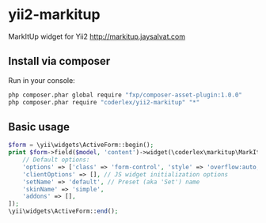 # yii2-markitup
MarkItUp widget for Yii2
http://markitup.jaysalvat.com

## Install via composer

Run in your console:

```bash
php composer.phar global require "fxp/composer-asset-plugin:1.0.0"
php composer.phar require "coderlex/yii2-markitup" "*"
```

## Basic usage

```php
$form = \yii\widgets\ActiveForm::begin();
print $form->field($model, 'content')->widget(\coderlex\markitup\MarkItUp::className(), [
	// Default options:
	'options' => ['class' => 'form-control', 'style' => 'overflow:auto;resize:none;'],
	'clientOptions' => [], // JS widget initialization options
	'setName' => 'default', // Preset (aka 'Set') name
	'skinName' => 'simple',
	'addons' => [],
]);
\yii\widgets\ActiveForm::end();
```